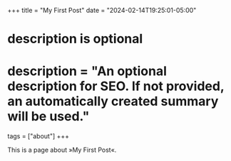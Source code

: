 +++
title = "My First Post"
date = "2024-02-14T19:25:01-05:00"

#
# description is optional
#
# description = "An optional description for SEO. If not provided, an automatically created summary will be used."

tags = ["about"]
+++

This is a page about »My First Post«.
